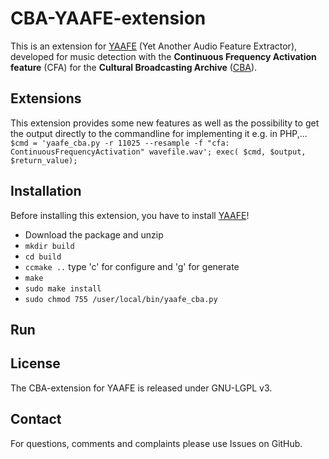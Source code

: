 CBA-YAAFE-extension
===================

This is an extension for [YAAFE](http://yaafe.sourceforge.net) (Yet Another Audio Feature Extractor), developed for music detection with the **Continuous Frequency Activation feature** (CFA) for the **Cultural Broadcasting Archive** ([CBA](http://cba.fro.at)).

## Extensions

This extension provides some new features as well as the possibility to get the output directly to the commandline for implementing it e.g. in PHP,...
<code>
$cmd = 'yaafe_cba.py -r 11025 --resample -f "cfa: ContinuousFrequencyActivation" wavefile.wav';
exec( $cmd, $output, $return_value);
</code>

## Installation

Before installing this extension, you have to install [YAAFE](http://yaafe.sourceforge.net)!

* Download the package and unzip
* <code>mkdir build</code>
* <code>cd build</code>
* <code>ccmake ..</code> type 'c' for configure and 'g' for generate
* <code>make</code>
* <code>sudo make install</code>
* <code>sudo chmod 755 /user/local/bin/yaafe_cba.py</code>

## Run

## License

The CBA-extension for YAAFE is released under GNU-LGPL v3.

## Contact

For questions, comments and complaints please use Issues on GitHub.